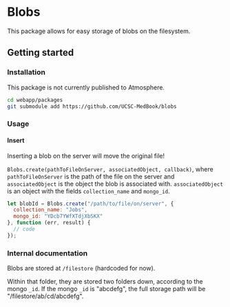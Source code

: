 # Blobs

This package allows for easy storage of blobs on the filesystem.

## Getting started

### Installation

This package is not currently published to Atmosphere.

```sh
cd webapp/packages
git submodule add https://github.com/UCSC-MedBook/blobs
```

### Usage

#### Insert

Inserting a blob on the server will move the original file!

`Blobs.create(pathToFileOnServer, associatedObject, callback)`, where `pathToFileOnServer` is the path of the file on the server and `associatedObject` is the object the blob is associated with. `associatedObject` is an object with the fields `collection_name` and `mongo_id`.

```js
let blobId = Blobs.create("/path/to/file/on/server", {
  collection_name: "Jobs",
  mongo_id: "YDcb7YWfXTdjXbSKX"
}, function (err, result) {
  // code
});
```

### Internal documentation

Blobs are stored at `/filestore` (hardcoded for now).

Within that folder, they are stored two folders down, according to the mongo `_id`. If the mongo `_id` is "abcdefg", the full storage path will be "/filestore/ab/cd/abcdefg".
